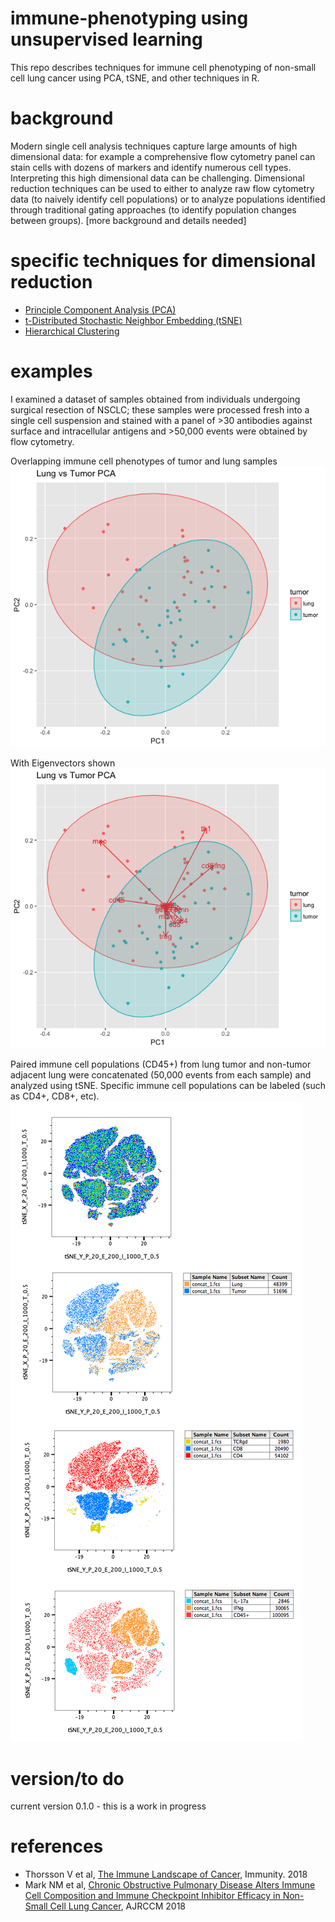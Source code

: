 # immune-phenotyping using unsupervised learning
This repo describes techniques for immune cell phenotyping of non-small cell lung cancer using PCA, tSNE, and other techniques in R.

# background
Modern single cell analysis techniques capture large amounts of high dimensional data: for example a comprehensive flow cytometry panel can stain cells with dozens of markers and identify numerous cell types. Interpreting this high dimensional data can be challenging. Dimensional reduction techniques can be used to either to analyze raw flow cytometry data (to naively identify cell populations) or to analyze populations identified through traditional gating approaches (to identify population changes between groups).
[more background and details needed]

# specific techniques for dimensional reduction
- [Principle Component Analysis (PCA)](https://en.wikipedia.org/wiki/Principal_component_analysis)
- [t-Distributed Stochastic Neighbor Embedding (tSNE)](https://en.wikipedia.org/wiki/T-distributed_stochastic_neighbor_embedding)
- [Hierarchical Clustering](https://en.wikipedia.org/wiki/Hierarchical_clustering)

# examples
I examined a dataset of samples obtained from individuals undergoing surgical resection of NSCLC; these samples were processed fresh into a single cell suspension and stained with a panel of >30 antibodies against surface and intracellular antigens and >50,000 events were obtained by flow cytometry. 

Overlapping immune cell phenotypes of tumor and lung samples
![overlapping immune phenotypes of tumor and lung samples](https://github.com/nickmmark/immune-phenotyping/blob/master/figures/lung%20tumor.png)

With Eigenvectors shown
![overlapping immune phenotypes of tumor and lung samples with Eigenvectors](https://github.com/nickmmark/immune-phenotyping/blob/master/figures/lung%20tumor%20w%20eigenvectors.png)

Paired immune cell populations (CD45+) from lung tumor and non-tumor adjacent lung were concatenated (50,000 events from each sample) and analyzed using tSNE. Specific immune cell populations can be labeled (such as CD4+, CD8+, etc).
![t-Distributed Stochastic Neighbor Embedding demonstrates overlapping immune cell populations in paired NSCLC and lung samples](https://github.com/nickmmark/immune-phenotyping/blob/master/figures/27-Jul-2017-Layout.png)


# version/to do
current version 0.1.0 - this is a work in progress

# references
- Thorsson V et al, [The Immune Landscape of Cancer](https://www.ncbi.nlm.nih.gov/pubmed/29628290), Immunity. 2018
- Mark NM et al, [Chronic Obstructive Pulmonary Disease Alters Immune Cell Composition and Immune Checkpoint Inhibitor Efficacy in Non-Small Cell Lung Cancer](https://www.ncbi.nlm.nih.gov/pubmed/28934595), AJRCCM 2018
